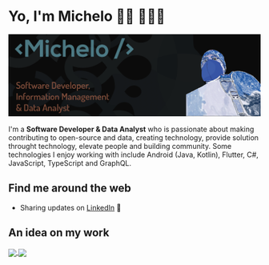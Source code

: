 # Yo, I'm Michelo 👋🏾 👩🏾‍💻


<img  src="https://github.com/michelo243/michelo243/blob/main/github_knowme.png"  alt="banner that says Michelo - software Developer, Information Management and Data Analyst alongside a cartoon illustration of Me in Ninja mode">

I'm a **Software Developer & Data Analyst** who is passionate about making contributing to open-source and data, creating technology, provide solution throught technology, elevate people and building community. Some technologies I enjoy working with include Android (Java, Kotlin), Flutter, C#, JavaScript, TypeScript and GraphQL. 

## Find me around the web

- Sharing updates on <a  href="https://www.linkedin.com/in/michelo243/">LinkedIn</a> 💼

## An idea on my work

<a href="https://github.com/michelo243">
  <img align="center" src="https://github-readme-stats.vercel.app/api/top-langs/?username=michelo243" />
</a>
<a href="https://github.com/michelo243">
  <img align="center" src="https://github-readme-stats.vercel.app/api?username=michelo243&&show_icons=true&title_color=ffffff&icon_color=bb2acf&text_color=daf7dc&bg_color=151515" />
</a>
